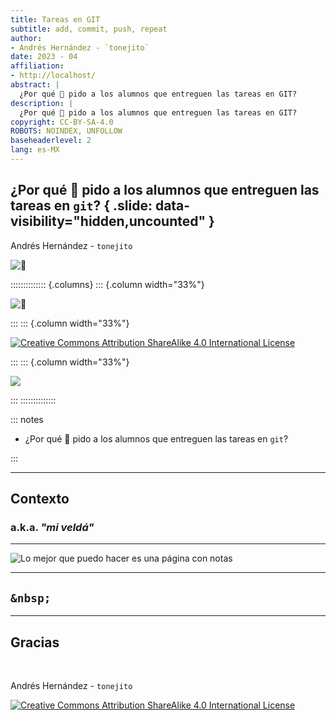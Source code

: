 ```yaml
---
title: Tareas en GIT
subtitle: add, commit, push, repeat
author:
- Andrés Hernández - `tonejito`
date: 2023 - 04
affiliation:
- http://localhost/
abstract: |
  ¿Por qué 🤬 pido a los alumnos que entreguen las tareas en GIT?
description: |
  ¿Por qué 🤬 pido a los alumnos que entreguen las tareas en GIT?
copyright: CC-BY-SA-4.0
ROBOTS:	NOINDEX, UNFOLLOW
baseheaderlevel: 2
lang: es-MX
---
```


## ¿Por qué 🤬 pido a los alumnos que entreguen las tareas en `git`?	{ .slide: data-visibility="hidden,uncounted" }

Andrés Hernández - `tonejito`

<img id="mail" class="mail" title="📩" loading="eager" src="img/mail.svg" />

:::::::::::::: {.columns}
::: {.column width="33%"}

![][🐰]

:::
::: {.column width="33%"}

[![][cc-by-sa-img-big]][cc-by-sa-page]

:::
::: {.column width="33%"}

[![][github-badge]][github-repo]

:::
::::::::::::::

<!--
This work is licensed under the Creative Commons Attribution-ShareAlike 4.0 International License:

* <http://creativecommons.org/licenses/by-sa/4.0/>
-->

::: notes

- ¿Por qué 🤬 pido a los alumnos que entreguen las tareas en `git`?

:::


[🐰]: https://gravatar.com/avatar/4cc702785290b4934c531c56f6061e5e.png "🐰"

[cc-by-sa-page]: http://creativecommons.org/licenses/by-sa/4.0/ "CC-BY-SA-4.0"

[cc-by-sa-img-big]: img/cc-by-sa.png "Creative Commons Attribution ShareAlike 4.0 International License"

[cc-by-sa-img-small]: img/cc-by-sa-small.png "Creative Commons Attribution ShareAlike 4.0 International License"

[github-repo]: https://github.com/tonejito/github-actions-playground

[github-badge]: https://github.com/tonejito/github-actions-playground/actions/workflows/github-pages.yaml/badge.svg?branch=main

--------------------------------------------------------------------------------

## Contexto

### a.k.a. _"mi veldá"_

--------------------------------------------------------------------------------

![](img/tareas-plataforma.jpg "Lo mejor que puedo hacer es una página con notas")

--------------------------------------------------------------------------------

## `&nbsp;`

--------------------------------------------------------------------------------

## Gracias

&nbsp;

Andrés Hernández - `tonejito`

<!-- <img id="mail" class="mail" alt="📩" title="📩" loading="eager" src="img/mail.svg" /> -->

[![][cc-by-sa-img-big]][cc-by-sa-page]

<!--	----------------------------------------------------------------	-->
